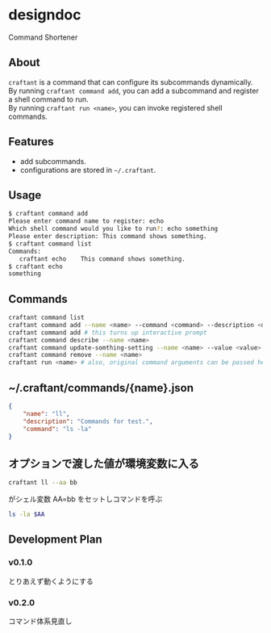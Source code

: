 # designdoc
Command Shortener

## About
`craftant` is a command that can configure its subcommands dynamically.  
By running `craftant command add`, you can add a subcommand and register a shell command to run.  
By running `craftant run <name>`, you can invoke registered shell commands.

## Features
- add subcommands.
- configurations are stored in `~/.craftant`.

## Usage
```bash
$ craftant command add
Please enter command name to register: echo
Which shell command would you like to run?: echo something
Please enter description: This command shows something.
$ craftant command list
Commands:
   craftant echo    This command shows something.
$ craftant echo
something
```

## Commands
```bash
craftant command list
craftant command add --name <name> --command <command> --description <description>
craftant command add # this turns up interactive prompt
craftant command describe --name <name>
craftant command update-somthing-setting --name <name> --value <value>
craftant command remove --name <name>
craftant run <name> # also, original command arguments can be passed here.
```

## ~/.craftant/commands/{name}.json
```json
{
    "name": "ll",
    "description": "Commands for test.",
    "command": "ls -la"
}
```

## オプションで渡した値が環境変数に入る
```bash
craftant ll --aa bb
```
がシェル変数 AA=bb をセットしコマンドを呼ぶ
```bash
ls -la $AA
```

## Development Plan
### v0.1.0
とりあえず動くようにする
### v0.2.0
コマンド体系見直し

